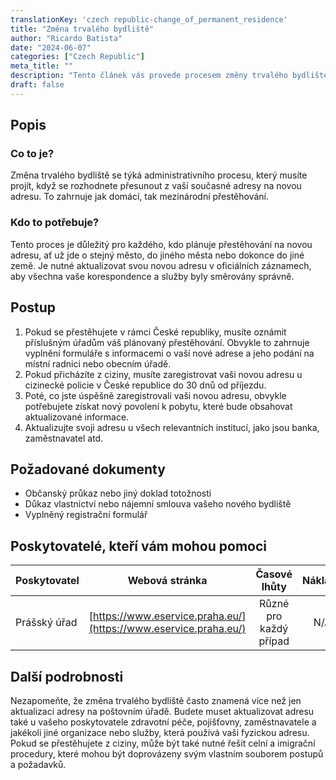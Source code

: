 ```yaml
---
translationKey: 'czech republic-change_of_permanent_residence'
title: "Změna trvalého bydliště"
author: "Ricardo Batista"
date: "2024-06-07"
categories: ["Czech Republic"]
meta_title: ""
description: "Tento článek vás provede procesem změny trvalého bydliště, konkrétně pro ty, kteří pobývají v České republice."
draft: false
---
```


## Popis
### Co to je?
Změna trvalého bydliště se týká administrativního procesu, který musíte projít, když se rozhodnete přesunout z vaší současné adresy na novou adresu. To zahrnuje jak domácí, tak mezinárodní přestěhování.

### Kdo to potřebuje?
Tento proces je důležitý pro každého, kdo plánuje přestěhování na novou adresu, ať už jde o stejný město, do jiného města nebo dokonce do jiné země. Je nutné aktualizovat svou novou adresu v oficiálních záznamech, aby všechna vaše korespondence a služby byly směrovány správně.

## Postup
1. Pokud se přestěhujete v rámci České republiky, musíte oznámit příslušným úřadům váš plánovaný přestěhování. Obvykle to zahrnuje vyplnění formuláře s informacemi o vaší nové adrese a jeho podání na místní radnici nebo obecním úřadě.
2. Pokud přicházíte z ciziny, musíte zaregistrovat vaši novou adresu u cizinecké policie v České republice do 30 dnů od příjezdu.
3. Poté, co jste úspěšně zaregistrovali vaši novou adresu, obvykle potřebujete získat nový povolení k pobytu, které bude obsahovat aktualizované informace.
4. Aktualizujte svoji adresu u všech relevantních institucí, jako jsou banka, zaměstnavatel atd.

## Požadované dokumenty
- Občanský průkaz nebo jiný doklad totožnosti
- Důkaz vlastnictví nebo nájemní smlouva vašeho nového bydliště
- Vyplněný registrační formulář

## Poskytovatelé, kteří vám mohou pomoci

| Poskytovatel        |     Webová stránka     |     Časové lhůty    |       Náklady      |
| --------------- | --------------- |  :-------------: | :-------------: |
| Prášský úřad      | [https://www.eservice.praha.eu/](https://www.eservice.praha.eu/)       |      Různé pro každý případ      |        N/A       |

## Další podrobnosti
Nezapomeňte, že změna trvalého bydliště často znamená více než jen aktualizaci adresy na poštovním úřadě. Budete muset aktualizovat adresu také u vašeho poskytovatele zdravotní péče, pojišťovny, zaměstnavatele a jakékoli jiné organizace nebo služby, která používá vaši fyzickou adresu. Pokud se přestěhujete z ciziny, může být také nutné řešit celní a imigrační procedury, které mohou být doprovázeny svým vlastním souborem postupů a požadavků.